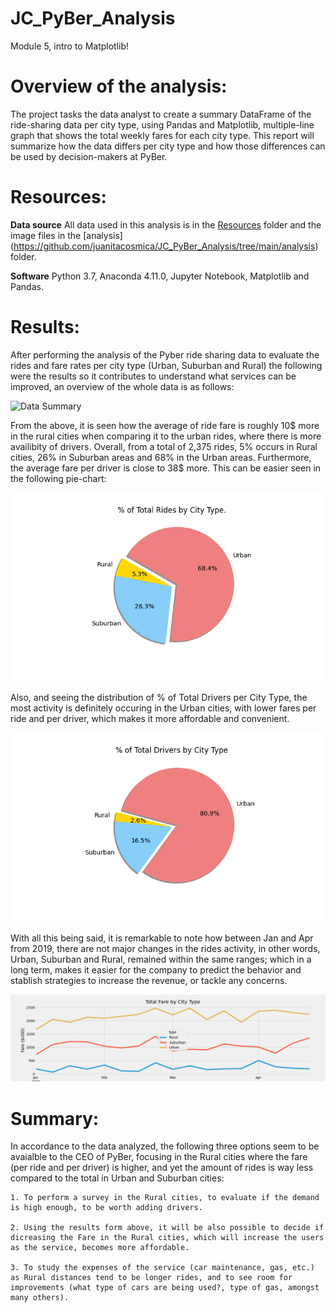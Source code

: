 # JC_PyBer_Analysis
Module 5, intro to Matplotlib!

# Overview of the analysis:

The project tasks the data analyst to create a summary DataFrame of the ride-sharing data per city type, using Pandas and Matplotlib, multiple-line graph that shows the total weekly fares for each city type. This report will summarize how the data differs per city type and how those differences can be used by decision-makers at PyBer.

# Resources:
 
 **Data source** All data used in this analysis is in the [Resources](https://github.com/juanitacosmica/JC_PyBer_Analysis/tree/main/Resources) folder and the image files in the [analysis] (https://github.com/juanitacosmica/JC_PyBer_Analysis/tree/main/analysis) folder.

 **Software** Python 3.7, Anaconda 4.11.0, Jupyter Notebook, Matplotlib and Pandas.

# Results:

After performing the analysis of the Pyber ride sharing data to evaluate the rides and fare rates per city type (Urban, Suburban and Rural) the following were the results  so it contributes to understand what services can be improved, an overview of the whole data is as follows:

![Data Summary](/analysis/old_district_summary.png)

From the above, it is seen how the average of ride fare is roughly 10$ more in the rural cities when comparing it to the urban rides, where there is more availibity of drivers. Overall, from a total of 2,375 rides, 5% occurs in Rural cities, 26% in Suburban areas and 68% in the Urban areas. Furthermore, the average fare per driver is close to 38$ more. This can be easier seen in the following pie-chart:

![% of Total Rides per City Type](/analysis/Fig6.png)

Also, and seeing the distribution of % of Total Drivers per City Type, the most activity is definitely occuring in the Urban cities, with lower fares per ride and per driver, which makes it more affordable and convenient.

![% of Total Rides per City Type](/analysis/Fig7.png)

With all this being said, it is remarkable to note how between Jan and Apr from 2019, there are not major changes in the rides activity, in other words, Urban, Suburban and Rural, remained within the same ranges; which in a long term, makes it easier for the company to predict the behavior and stablish strategies to increase the revenue, or tackle any concerns.

![Total Fare by City Type](/analysis/PyBer_fare_summary.png)

# Summary:

In accordance to the data analyzed, the following three options seem to be avaialble to the CEO of PyBer, focusing in the Rural cities where the fare (per ride and per driver) is higher, and yet the amount of rides is way less compared to the total in Urban and Suburban cities:

    1. To perform a survey in the Rural cities, to evaluate if the demand is high enough, to be worth adding drivers.

    2. Using the results form above, it will be also possible to decide if dicreasing the Fare in the Rural cities, which will increase the users as the service, becomes more affordable.

    3. To study the expenses of the service (car maintenance, gas, etc.) as Rural distances tend to be longer rides, and to see room for improvements (what type of cars are being used?, type of gas, amongst many others).